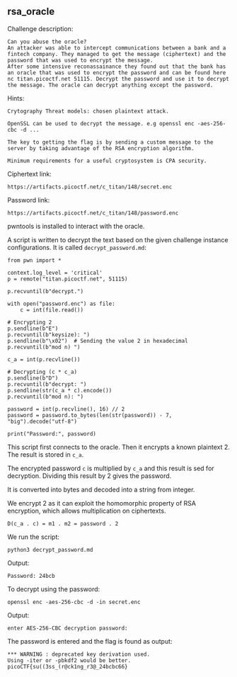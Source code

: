 ## rsa_oracle

Challenge description:
```
Can you abuse the oracle?
An attacker was able to intercept communications between a bank and a fintech company. They managed to get the message (ciphertext) and the password that was used to encrypt the message.
After some intensive reconassainance they found out that the bank has an oracle that was used to encrypt the password and can be found here nc titan.picoctf.net 51115. Decrypt the password and use it to decrypt the message. The oracle can decrypt anything except the password.
```

Hints:
```
Crytography Threat models: chosen plaintext attack.

OpenSSL can be used to decrypt the message. e.g openssl enc -aes-256-cbc -d ...

The key to getting the flag is by sending a custom message to the server by taking advantage of the RSA encryption algorithm.

Minimum requirements for a useful cryptosystem is CPA security.
```

Ciphertext link:
```
https://artifacts.picoctf.net/c_titan/148/secret.enc
```

Password link:
```
https://artifacts.picoctf.net/c_titan/148/password.enc
```

pwntools is installed to interact with the oracle. 

A script is written to decrypt the text based on the given challenge instance configurations. It is called ```decrypt_password.md```:
```
from pwn import *

context.log_level = 'critical'
p = remote("titan.picoctf.net", 51115)

p.recvuntil(b"decrypt.")

with open("password.enc") as file:
    c = int(file.read())

# Encrypting 2
p.sendline(b"E")
p.recvuntil(b"keysize): ")
p.sendline(b"\x02")  # Sending the value 2 in hexadecimal
p.recvuntil(b"mod n) ")

c_a = int(p.recvline())

# Decrypting (c * c_a)
p.sendline(b"D")
p.recvuntil(b"decrypt: ")
p.sendline(str(c_a * c).encode())
p.recvuntil(b"mod n): ")

password = int(p.recvline(), 16) // 2
password = password.to_bytes(len(str(password)) - 7, "big").decode("utf-8")

print("Password:", password)
```
This script first connects to the oracle.
Then it encrypts a known plaintext 2. The result is stored in ```c_a```.

The encrypted password ```c``` is multiplied by ```c_a``` and this result is sed for decryption. Dividing this result by 2 gives the password.

It is converted into bytes and decoded into a string from integer. 

We encrypt 2 as it can exploit the homomorphic property of RSA encryption, which allows multiplication on ciphertexts. 

```
D(c_a . c) = m1 . m2 = password . 2
```

We run the script:
```
python3 decrypt_password.md
```
Output:
```
Password: 24bcb
```

To decrypt using the password:
```
openssl enc -aes-256-cbc -d -in secret.enc
```

Output:
```
enter AES-256-CBC decryption password:
```

The password is entered and the flag is found as output:
```
*** WARNING : deprecated key derivation used.
Using -iter or -pbkdf2 would be better.
picoCTF{su((3ss_(r@ck1ng_r3@_24bcbc66}
```

